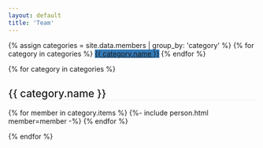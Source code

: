 ```yaml
---
layout: default
title: 'Team'
---
```



<style>
    .btn-info {
        background-color: #337ab7;
        border-color: #2e6da4;
    }
    .category-header {
        border-bottom: 1px solid #eee;
        font-weight: 500;
    }
    .up-icon {
        float: right;
        color: #337ab7;
    }
</style>

<div class="py-2">
{% assign categories = site.data.members | group_by: 'category' %}
{% for category in categories %}
<a class="btn btn-info m-1" href="#{{ category.name }}" role="button">{{ category.name }}</a>
{% endfor %}
</div>

{% for category in categories %}

<div class="col-lg-12" id="categories">
<h2 id="{{category.name}}" class="pt-3 pb-2 mx-2 category-header">{{ category.name }}
<a href="#" class="up-icon"><i class="fas fa-chevron-circle-up"></i></a></h2>
</div>

<div class="row p-2">
    {% for member in category.items %}
    {%- include person.html member=member -%}
    {% endfor %}
</div>

{% endfor %}
